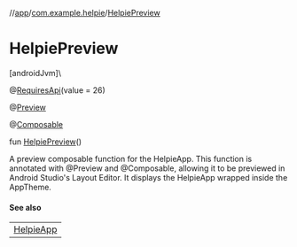 //[app](../../index.md)/[com.example.helpie](index.md)/[HelpiePreview](-helpie-preview.md)

# HelpiePreview

[androidJvm]\

@[RequiresApi](https://developer.android.com/reference/kotlin/androidx/annotation/RequiresApi.html)(value = 26)

@[Preview](https://developer.android.com/reference/kotlin/androidx/compose/ui/tooling/preview/Preview.html)

@[Composable](https://developer.android.com/reference/kotlin/androidx/compose/runtime/Composable.html)

fun [HelpiePreview](-helpie-preview.md)()

A preview composable function for the HelpieApp. This function is annotated with @Preview and @Composable, allowing it to be previewed in Android Studio's Layout Editor. It displays the HelpieApp wrapped inside the AppTheme.

#### See also

| |
|---|
| [HelpieApp](-helpie-app.md) |
